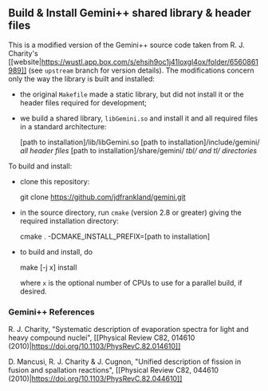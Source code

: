 ## Build & Install Gemini++ shared library & header files

This is a modified version of the Gemini++ source code taken from R. J. Charity's
[[website|https://wustl.app.box.com/s/ehsih9oc1j41loxgl4ox/folder/6560861989]] (see `upstream` branch for version details).
The modifications concern only the way the library is built and installed:

  * the original `Makefile` made a static library, but did not install it or the header files required for development;
  * we build a shared library, `libGemini.so` and install it and all required files in a standard architecture:
  
      [path to installation]/lib/libGemini.so
      [path to installation]/include/gemini/   *all header files*
      [path to installation]/share/gemini/    *tbl/ and tl/ directories*
  
To build and install:

  * clone this repository: 
  
      git clone https://github.com/jdfrankland/gemini.git
      
  * in the source directory, run `cmake` (version 2.8 or greater) giving the required installation directory:
  
      cmake . -DCMAKE_INSTALL_PREFIX=[path to installation]
      
  * to build and install, do
  
      make [-j x] install
      
    where `x` is the optional number of CPUs to use for a parallel build, if desired.
  
### Gemini++ References
R. J. Charity, "Systematic description of evaporation spectra for light and heavy compound nuclei", [[Physical Review C82, 014610 (2010)|https://doi.org/10.1103/PhysRevC.82.014610]]

D. Mancusi, R. J. Charity & J. Cugnon, "Unified description of fission in fusion and spallation reactions", [[Physical Review C82, 044610 (2010)|https://doi.org/10.1103/PhysRevC.82.044610]]
